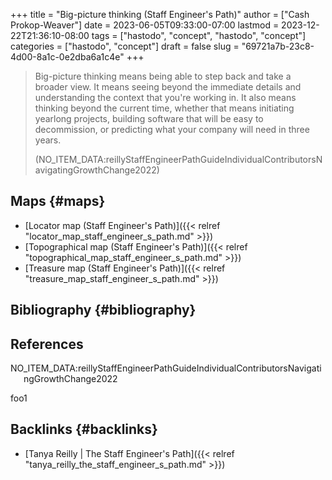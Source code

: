 +++
title = "Big-picture thinking (Staff Engineer's Path)"
author = ["Cash Prokop-Weaver"]
date = 2023-06-05T09:33:00-07:00
lastmod = 2023-12-22T21:36:10-08:00
tags = ["hastodo", "concept", "hastodo", "concept"]
categories = ["hastodo", "concept"]
draft = false
slug = "69721a7b-23c8-4d00-8a1c-0e2dba6a1c4e"
+++

> Big-picture thinking means being able to step back and take a broader view. It means seeing beyond the immediate details and understanding the context that you're working in. It also means thinking beyond the current time, whether that means initiating yearlong projects, building software that will be easy to decommission, or predicting what your company will need in three years.
>
> (NO_ITEM_DATA:reillyStaffEngineerPathGuideIndividualContributorsNavigatingGrowthChange2022)


## Maps {#maps}

-   [Locator map (Staff Engineer's Path)]({{< relref "locator_map_staff_engineer_s_path.md" >}})
-   [Topographical map (Staff Engineer's Path)]({{< relref "topographical_map_staff_engineer_s_path.md" >}})
-   [Treasure map (Staff Engineer's Path)]({{< relref "treasure_map_staff_engineer_s_path.md" >}})


## Bibliography {#bibliography}

## References

<style>.csl-entry{text-indent: -1.5em; margin-left: 1.5em;}</style><div class="csl-bib-body">
  <div class="csl-entry">NO_ITEM_DATA:reillyStaffEngineerPathGuideIndividualContributorsNavigatingGrowthChange2022</div>
</div>

foo1


## Backlinks {#backlinks}

-   [Tanya Reilly | The Staff Engineer's Path]({{< relref "tanya_reilly_the_staff_engineer_s_path.md" >}})

